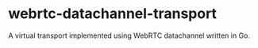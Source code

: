 # webrtc-datachannel-transport

A virtual transport implemented using WebRTC datachannel written in Go. 